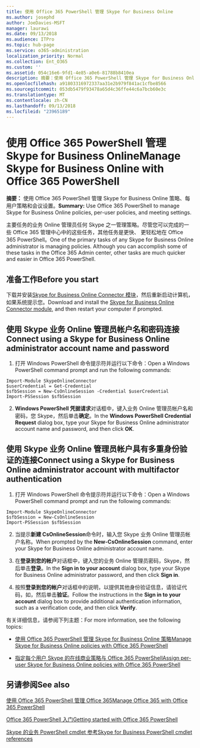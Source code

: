 ```yaml
---
title: 使用 Office 365 PowerShell 管理 Skype for Business Online
ms.author: josephd
author: JoeDavies-MSFT
manager: laurawi
ms.date: 09/13/2018
ms.audience: ITPro
ms.topic: hub-page
ms.service: o365-administration
localization_priority: Normal
ms.collection: Ent_O365
ms.custom: ''
ms.assetid: 054c16e6-9fd1-4e85-a0e6-81788b8410ea
description: 摘要：使用 Office 365 PowerShell 管理 Skype for Business Online 策略、每用户策略和会议设置。
ms.openlocfilehash: a91803316972337aa31e2b979f841ac1cfbe8566
ms.sourcegitcommit: 053db5479f93478a65d4c36ffe44c6a7bcb60e3c
ms.translationtype: MT
ms.contentlocale: zh-CN
ms.lasthandoff: 09/13/2018
ms.locfileid: "23965189"
---
```

# <a name="manage-skype-for-business-online-with-office-365-powershell"></a><span data-ttu-id="4e37f-103">使用 Office 365 PowerShell 管理 Skype for Business Online</span><span class="sxs-lookup"><span data-stu-id="4e37f-103">Manage Skype for Business Online with Office 365 PowerShell</span></span>

 <span data-ttu-id="4e37f-104">**摘要：** 使用 Office 365 PowerShell 管理 Skype for Business Online 策略、每用户策略和会议设置。</span><span class="sxs-lookup"><span data-stu-id="4e37f-104">**Summary:** Use Office 365 PowerShell to manage Skype for Business Online policies, per-user policies, and meeting settings.</span></span>
  
<span data-ttu-id="4e37f-p101">主要任务的业务 Online 管理员任何 Skype 之一管理策略。尽管您可以完成的一些 Office 365 管理中心中的这些任务，其他任务是更快、 更轻松地在 Office 365 PowerShell。</span><span class="sxs-lookup"><span data-stu-id="4e37f-p101">One of the primary tasks of any Skype for Business Online administrator is managing policies. Although you can accomplish some of these tasks in the Office 365 Admin center, other tasks are much quicker and easier in Office 365 PowerShell.</span></span> 

## <a name="before-you-start"></a><span data-ttu-id="4e37f-107">准备工作</span><span class="sxs-lookup"><span data-stu-id="4e37f-107">Before you start</span></span>

<span data-ttu-id="4e37f-108">下载并安装[Skype for Business Online Connector 模块](https://www.microsoft.com/en-us/download/details.aspx?id=39366)，然后重新启动计算机，如果系统提示您。</span><span class="sxs-lookup"><span data-stu-id="4e37f-108">Download and install the [Skype for Business Online Connector module](https://www.microsoft.com/en-us/download/details.aspx?id=39366), and then restart your computer if prompted.</span></span>


## <a name="connect-using-a-skype-for-business-online-administrator-account-name-and-password"></a><span data-ttu-id="4e37f-109">使用 Skype 业务 Online 管理员帐户名和密码连接</span><span class="sxs-lookup"><span data-stu-id="4e37f-109">Connect using a Skype for Business Online administrator account name and password</span></span>

1. <span data-ttu-id="4e37f-110">打开 Windows PowerShell 命令提示符并运行以下命令：</span><span class="sxs-lookup"><span data-stu-id="4e37f-110">Open a Windows PowerShell command prompt and run the following commands:</span></span> 
    
  ```
  Import-Module SkypeOnlineConnector
  $userCredential = Get-Credential
  $sfbSession = New-CsOnlineSession -Credential $userCredential
  Import-PSSession $sfbSession
  ```

2. <span data-ttu-id="4e37f-111">**Windows PowerShell 凭据请求**对话框中，键入业务 Online 管理员帐户名和密码，您 Skype，然后单击**确定**。</span><span class="sxs-lookup"><span data-stu-id="4e37f-111">In the **Windows PowerShell Credential Request** dialog box, type your Skype for Business Online administrator account name and password, and then click **OK**.</span></span>


## <a name="connect-using-a-skype-for-business-online-administrator-account-with-multifactor-authentication"></a><span data-ttu-id="4e37f-112">使用 Skype 业务 Online 管理员帐户具有多重身份验证的连接</span><span class="sxs-lookup"><span data-stu-id="4e37f-112">Connect using a Skype for Business Online administrator account with multifactor authentication</span></span>

1. <span data-ttu-id="4e37f-113">打开 Windows PowerShell 命令提示符并运行以下命令：</span><span class="sxs-lookup"><span data-stu-id="4e37f-113">Open a Windows PowerShell command prompt and run the following commands:</span></span>

  ```
  Import-Module SkypeOnlineConnector
  $sfbSession = New-CsOnlineSession
  Import-PSSession $sfbSession
  ```

2. <span data-ttu-id="4e37f-114">当提示**新建 CsOnlineSession**命令时，输入您 Skype 业务 Online 管理员帐户名称。</span><span class="sxs-lookup"><span data-stu-id="4e37f-114">When prompted by the **New-CsOnlineSession** command, enter your Skype for Business Online administrator account name.</span></span>

3. <span data-ttu-id="4e37f-115">在**登录到您的帐户**对话框中，键入您的业务 Online 管理员密码，Skype，然后单击**登录**。</span><span class="sxs-lookup"><span data-stu-id="4e37f-115">In the **Sign in to your account** dialog box, type your Skype for Business Online administrator password, and then click **Sign in**.</span></span>

4. <span data-ttu-id="4e37f-116">按照**登录到您的帐户**对话框中的说明，以提供其他身份验证信息，请验证代码，如，然后单击**验证**。</span><span class="sxs-lookup"><span data-stu-id="4e37f-116">Follow the instructions in the **Sign in to your account** dialog box to provide additional authentication information, such as a verification code, and then click **Verify**.</span></span>

<span data-ttu-id="4e37f-117">有关详细信息，请参阅下列主题：</span><span class="sxs-lookup"><span data-stu-id="4e37f-117">For more information, see the following topics:</span></span>
  
- [<span data-ttu-id="4e37f-118">使用 Office 365 PowerShell 管理 Skype for Business Online 策略</span><span class="sxs-lookup"><span data-stu-id="4e37f-118">Manage Skype for Business Online policies with Office 365 PowerShell</span></span>](manage-skype-for-business-online-policies-with-office-365-powershell.md)
    
- [<span data-ttu-id="4e37f-119">指定每个用户 Skype 的在线商业策略与 Office 365 PowerShell</span><span class="sxs-lookup"><span data-stu-id="4e37f-119">Assign per-user Skype for Business Online policies with Office 365 PowerShell</span></span>](assign-per-user-skype-for-business-online-policies-with-office-365-powershell.md)
    
## <a name="see-also"></a><span data-ttu-id="4e37f-120">另请参阅</span><span class="sxs-lookup"><span data-stu-id="4e37f-120">See also</span></span>

[<span data-ttu-id="4e37f-121">使用 Office 365 PowerShell 管理 Office 365</span><span class="sxs-lookup"><span data-stu-id="4e37f-121">Manage Office 365 with Office 365 PowerShell</span></span>](manage-office-365-with-office-365-powershell.md)
  
[<span data-ttu-id="4e37f-122">Office 365 PowerShell 入门</span><span class="sxs-lookup"><span data-stu-id="4e37f-122">Getting started with Office 365 PowerShell</span></span>](getting-started-with-office-365-powershell.md)

[<span data-ttu-id="4e37f-123">Skype 的业务 PowerShell cmdlet 参考</span><span class="sxs-lookup"><span data-stu-id="4e37f-123">Skype for Business PowerShell cmdlet references</span></span>](https://docs.microsoft.com/powershell/module/skype/?view=skype-ps)

